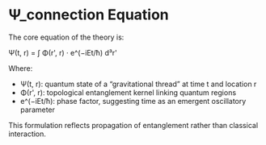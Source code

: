 # Ψ_connection Equation

The core equation of the theory is:

Ψ(t, r) = ∫ Φ(r', r) · e^(−iEt/ħ) d³r'

Where:
- Ψ(t, r): quantum state of a “gravitational thread” at time t and location r
- Φ(r', r): topological entanglement kernel linking quantum regions
- e^(−iEt/ħ): phase factor, suggesting time as an emergent oscillatory parameter

This formulation reflects propagation of entanglement rather than classical interaction.